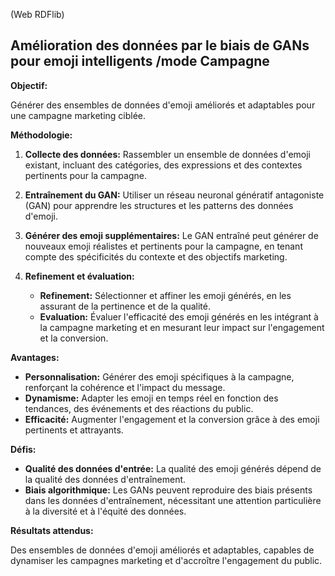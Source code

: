  (Web RDFlib)

##  Amélioration des données par le biais de GANs pour emoji intelligents /mode Campagne 

**Objectif:** 

Générer des ensembles de données d'emoji améliorés et adaptables pour une campagne marketing ciblée.

**Méthodologie:**

1.  **Collecte des données:** Rassembler un ensemble de données d'emoji existant, incluant des catégories, des expressions et des contextes pertinents pour la campagne.
2.  **Entraînement du GAN:** Utiliser un réseau neuronal génératif antagoniste (GAN) pour apprendre les structures et les patterns des données d'emoji. 
3.  **Générer des emoji supplémentaires:** Le GAN entraîné peut générer de nouveaux emoji réalistes et pertinents pour la campagne, en tenant compte des spécificités du contexte et des objectifs marketing.
4.  **Refinement et évaluation:** 

    *   **Refinement:** Sélectionner et affiner les emoji générés, en les assurant de la pertinence et de la qualité.
    *   **Evaluation:** Évaluer l'efficacité des emoji générés en les intégrant à la campagne marketing et en mesurant leur impact sur l'engagement et la conversion.

**Avantages:**

*   **Personnalisation:** Générer des emoji spécifiques à la campagne, renforçant la cohérence et l'impact du message.
*   **Dynamisme:** Adapter les emoji en temps réel en fonction des tendances, des événements et des réactions du public.
*   **Efficacité:** Augmenter l'engagement et la conversion grâce à des emoji pertinents et attrayants.

**Défis:**

*   **Qualité des données d'entrée:** La qualité des emoji générés dépend de la qualité des données d'entraînement.
*   **Biais algorithmique:** Les GANs peuvent reproduire des biais présents dans les données d'entraînement, nécessitant une attention particulière à la diversité et à l'équité des données.

**Résultats attendus:**

Des ensembles de données d'emoji améliorés et adaptables, capables de dynamiser les campagnes marketing et d'accroître l'engagement du public.



